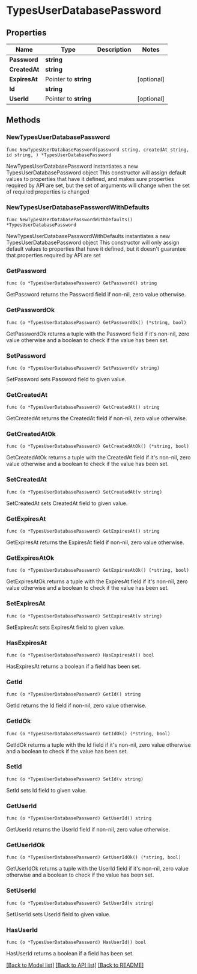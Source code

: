 # TypesUserDatabasePassword

## Properties

Name | Type | Description | Notes
------------ | ------------- | ------------- | -------------
**Password** | **string** |  | 
**CreatedAt** | **string** |  | 
**ExpiresAt** | Pointer to **string** |  | [optional] 
**Id** | **string** |  | 
**UserId** | Pointer to **string** |  | [optional] 

## Methods

### NewTypesUserDatabasePassword

`func NewTypesUserDatabasePassword(password string, createdAt string, id string, ) *TypesUserDatabasePassword`

NewTypesUserDatabasePassword instantiates a new TypesUserDatabasePassword object
This constructor will assign default values to properties that have it defined,
and makes sure properties required by API are set, but the set of arguments
will change when the set of required properties is changed

### NewTypesUserDatabasePasswordWithDefaults

`func NewTypesUserDatabasePasswordWithDefaults() *TypesUserDatabasePassword`

NewTypesUserDatabasePasswordWithDefaults instantiates a new TypesUserDatabasePassword object
This constructor will only assign default values to properties that have it defined,
but it doesn't guarantee that properties required by API are set

### GetPassword

`func (o *TypesUserDatabasePassword) GetPassword() string`

GetPassword returns the Password field if non-nil, zero value otherwise.

### GetPasswordOk

`func (o *TypesUserDatabasePassword) GetPasswordOk() (*string, bool)`

GetPasswordOk returns a tuple with the Password field if it's non-nil, zero value otherwise
and a boolean to check if the value has been set.

### SetPassword

`func (o *TypesUserDatabasePassword) SetPassword(v string)`

SetPassword sets Password field to given value.


### GetCreatedAt

`func (o *TypesUserDatabasePassword) GetCreatedAt() string`

GetCreatedAt returns the CreatedAt field if non-nil, zero value otherwise.

### GetCreatedAtOk

`func (o *TypesUserDatabasePassword) GetCreatedAtOk() (*string, bool)`

GetCreatedAtOk returns a tuple with the CreatedAt field if it's non-nil, zero value otherwise
and a boolean to check if the value has been set.

### SetCreatedAt

`func (o *TypesUserDatabasePassword) SetCreatedAt(v string)`

SetCreatedAt sets CreatedAt field to given value.


### GetExpiresAt

`func (o *TypesUserDatabasePassword) GetExpiresAt() string`

GetExpiresAt returns the ExpiresAt field if non-nil, zero value otherwise.

### GetExpiresAtOk

`func (o *TypesUserDatabasePassword) GetExpiresAtOk() (*string, bool)`

GetExpiresAtOk returns a tuple with the ExpiresAt field if it's non-nil, zero value otherwise
and a boolean to check if the value has been set.

### SetExpiresAt

`func (o *TypesUserDatabasePassword) SetExpiresAt(v string)`

SetExpiresAt sets ExpiresAt field to given value.

### HasExpiresAt

`func (o *TypesUserDatabasePassword) HasExpiresAt() bool`

HasExpiresAt returns a boolean if a field has been set.

### GetId

`func (o *TypesUserDatabasePassword) GetId() string`

GetId returns the Id field if non-nil, zero value otherwise.

### GetIdOk

`func (o *TypesUserDatabasePassword) GetIdOk() (*string, bool)`

GetIdOk returns a tuple with the Id field if it's non-nil, zero value otherwise
and a boolean to check if the value has been set.

### SetId

`func (o *TypesUserDatabasePassword) SetId(v string)`

SetId sets Id field to given value.


### GetUserId

`func (o *TypesUserDatabasePassword) GetUserId() string`

GetUserId returns the UserId field if non-nil, zero value otherwise.

### GetUserIdOk

`func (o *TypesUserDatabasePassword) GetUserIdOk() (*string, bool)`

GetUserIdOk returns a tuple with the UserId field if it's non-nil, zero value otherwise
and a boolean to check if the value has been set.

### SetUserId

`func (o *TypesUserDatabasePassword) SetUserId(v string)`

SetUserId sets UserId field to given value.

### HasUserId

`func (o *TypesUserDatabasePassword) HasUserId() bool`

HasUserId returns a boolean if a field has been set.


[[Back to Model list]](../README.md#documentation-for-models) [[Back to API list]](../README.md#documentation-for-api-endpoints) [[Back to README]](../README.md)


